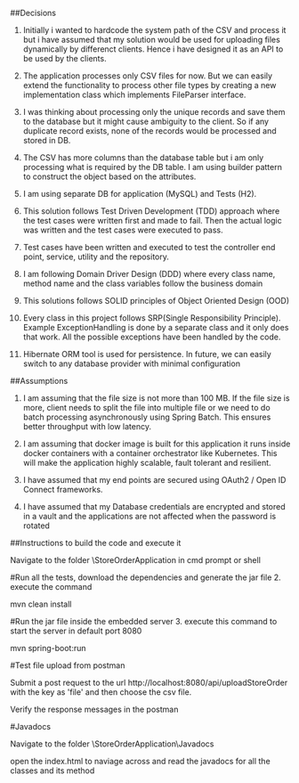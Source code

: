 ##Decisions 

1. Initially i wanted to hardcode the system path of the CSV and process it but i have assumed that my solution would be used for uploading files dynamically by differenct clients. Hence i have designed it as an API to be used by the clients. 

2. The application processes only CSV files for now. But we can easily extend the functionality to process other file types by creating a new implementation class which implements FileParser interface.

3. I was thinking about processing only the unique records and save them to the database but it might cause ambiguity to the client. So if any duplicate record exists, none of the records would be processed and stored in DB.

4. The CSV has more columns than the database table but i am only processing what is required by the DB table. I am using builder pattern to construct the object based on the attributes.

5. I am using separate DB for application (MySQL) and Tests (H2).

6. This solution follows Test Driven Development (TDD) approach where the test cases were written first and made to fail. Then the actual logic was written and the test cases were executed to pass.

7. Test cases have been written and executed to test the controller end point, service, utility and the repository.

8. I am following Domain Driver Design (DDD) where every class name, method name and the class variables follow the business domain

9. This solutions follows SOLID principles of Object Oriented Design (OOD)

10. Every class in this project follows SRP(Single Responsibility Principle). Example ExceptionHandling is done by a separate class and it only does that work. All the possible exceptions have been handled by the code.

11. Hibernate ORM tool is used for persistence. In future, we can easily switch to any database provider with minimal configuration


##Assumptions

1. I am assuming that the file size is not more than 100 MB. If the file size is more, client needs to split the file into multiple file or we need to do batch processing asynchronously using Spring Batch. This ensures better throughput with low latency.

2. I am assuming that docker image is built for this application it runs inside docker containers with a container orchestrator like Kubernetes. This will make the application highly scalable, fault tolerant and resilient.

3. I have assumed that my end points are secured using OAuth2 / Open ID Connect frameworks.

4. I have assumed that my Database credentials are encrypted and stored in a vault and the applications are not affected when the password is rotated

##Instructions to build the code and execute it

Navigate to the folder \StoreOrderApplication in cmd prompt or shell

#Run all the tests, download the dependencies and generate the jar file 2. execute the command

mvn clean install

#Run the jar file inside the embedded server 3. execute this command to start the server in default port 8080

mvn spring-boot:run

#Test file upload from postman

Submit a post request to the url http://localhost:8080/api/uploadStoreOrder with the key as 'file' and then choose the csv file.

Verify the response messages in the postman

#Javadocs

Navigate to the folder \StoreOrderApplication\Javadocs

open the index.html to naviage across and read the javadocs for all the classes and its method
